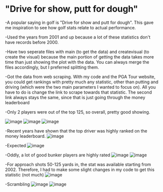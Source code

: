 # "Drive for show, putt for dough"
-A popular saying in golf is "Drive for show and putt for dough". This gave me inspiration to see how golf stats relate to actual performance.

-Used the years from 2001 and up because a lot of these statistics don't have records before 2000.

-Have two seperate files with main (to get the data) and createvisual (to create the visual) because the main portion of getting the data takes more time than just showing the plot with the data. You can always merge the files accordingly, but I preferred splitting them.

-Got the data from web scraping. With my code and the PGA Tour website, you could get rankings with pretty much any statistic, other than putting and driving (which were the two main parameters I wanted to focus on). All you have to do is change the link to scrape towards that statistic. The second link always stays the same, since that is just going through the money leaderboard 

-Only 2 players were out of the top 125, so overall, pretty good showing. 

![image](https://user-images.githubusercontent.com/62976976/81375636-cdd5a600-90b6-11ea-9604-b65f1eaa0799.png)
![image](https://user-images.githubusercontent.com/62976976/81375662-da59fe80-90b6-11ea-977a-68f303c7267d.png)
![image](https://user-images.githubusercontent.com/62976976/81374062-2c008a00-90b3-11ea-8057-50e1b05461f8.png)

-Recent years have shown that the top driver was highly ranked on the money leaderboard.
![image](https://user-images.githubusercontent.com/62976976/81458365-dd083280-914e-11ea-89fc-e4deafb44c4d.png)

-Expected
![image](https://user-images.githubusercontent.com/62976976/81459126-1e9adc80-9153-11ea-82fb-cdba7eceadb4.png)

-Oddly, a lot of good bunker players are highly rated 
![image](https://user-images.githubusercontent.com/62976976/81459344-4b9bbf00-9154-11ea-86b8-1f0fce2b0cb8.png)
![image](https://user-images.githubusercontent.com/62976976/81459358-5bb39e80-9154-11ea-9e56-ba235337fcd3.png)

-For approach shots 50-125 yards in, the stat was available starting from 2002. Therefore, I had to make some slight changes in my code to get this statistic (not much)
![image](https://user-images.githubusercontent.com/62976976/81460115-07122280-9158-11ea-9e6a-a951966fc64d.png)

-Scrambling
![image](https://user-images.githubusercontent.com/62976976/81460632-7c332700-915b-11ea-9982-75645afa60a0.png)
![image](https://user-images.githubusercontent.com/62976976/81460701-de8c2780-915b-11ea-894f-3da9990f029d.png)


